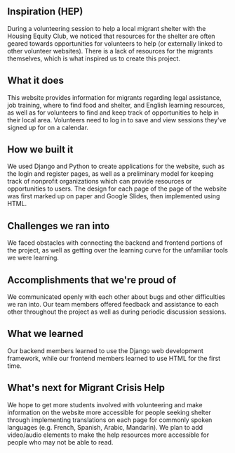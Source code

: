 ## Inspiration (HEP)
During a volunteering session to help a local migrant shelter with the Housing Equity Club, we noticed that resources for the shelter are often geared towards opportunities for volunteers to help
(or externally linked to other volunteer websites). There is a lack of resources for the migrants themselves, which is what inspired us to create this project.

## What it does
This website provides information for migrants regarding legal assistance, job training, where to find food and shelter, and English learning resources, as well as for volunteers to find and
keep track of opportunities to help in their local area. Volunteers need to log in to save and view sessions they've signed up for on a calendar.

## How we built it
We used Django and Python to create applications for the website, such as the login and register pages, as well as a preliminary model for keeping track of nonprofit organizations which can provide resources
or opportunities to users. The design for each page of the page of the website was first marked up on paper and Google Slides, then implemented using HTML.

## Challenges we ran into
We faced obstacles with connecting the backend and frontend portions of the project, as well as getting over the learning curve for the unfamiliar tools we were learning. 

## Accomplishments that we're proud of
We communicated openly with each other about bugs and other difficulties we ran into. Our team members offered feedback and assistance to each other throughout the project as well as during
periodic discussion sessions.

## What we learned
Our backend members learned to use the Django web development framework, while our frontend members learned to use HTML for the first time.

## What's next for Migrant Crisis Help
We hope to get more students involved with volunteering and make information on the website more accessible for people seeking shelter through implementing translations on each page for commonly
spoken languages (e.g. French, Spanish, Arabic, Mandarin). We plan to add video/audio elements to make the help resources more accessible for people who may not be able to read.
